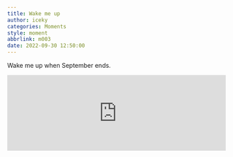 ```yaml
---
title: Wake me up
author: iceky
categories: Moments
style: moment
abbrlink: m003
date: 2022-09-30 12:50:00
---
```

Wake me up when September ends.

<iframe allow="autoplay *; encrypted-media *; fullscreen *; clipboard-write" frameborder="0" height="175" style="width:100%;max-width:660px;overflow:hidden;background:transparent;" sandbox="allow-forms allow-popups allow-same-origin allow-scripts allow-storage-access-by-user-activation allow-top-navigation-by-user-activation" src="https://embed.music.apple.com/cn/album/wake-me-up-when-september-ends/1161539183?i=1161539483"></iframe>